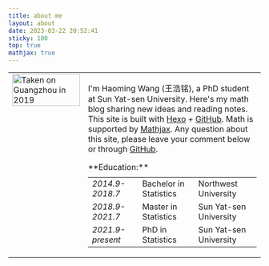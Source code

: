 ```yaml
---
title: about me
layout: about
date: 2023-03-22 20:52:41
sticky: 100
top: true
mathjax: true
---
```




<table style="width: 100%; border-collapse: collapse; border: none;">
  <tr>
    <td style="width: 30%; vertical-align: top; border: none;">
      <img src="photo.jpg" alt="Taken on Guangzhou in 2019" style="width: 100%;" />
    </td>
    <td style="width: 70%; vertical-align: top; border: none;">
      <p>I'm Haoming Wang (<span style="font-family: 楷体_GB2312;">王浩铭</span>), a PhD student at Sun Yat-sen University. Here's my math blog sharing new ideas and reading notes. This site is built with <a href="https://hexo.io/">Hexo</a> + <a href="https://github.com/">GitHub</a>. Math is supported by <a href="https://www.mathjax.org/">Mathjax</a>.
      Any question about this site, please leave your comment below or through <a href="https://github.com/blueairM">GitHub</a>.</p>
      **Education:**
      <table style="width: 100%; border-collapse: collapse; border: none; margin-top: 10px;">
        <tr>
          <td style="border: none;"><em>2014.9-2018.7</em></td>
          <td style="border: none;">Bachelor in Statistics</td>
          <td style="border: none;">Northwest University</td>
        </tr>
        <tr>
          <td style="border: none;"><em>2018.9-2021.7</em></td>
          <td style="border: none;">Master in Statistics</td>
          <td style="border: none;">Sun Yat-sen University</td>
        </tr>
        <tr>
          <td style="border: none;"><em>2021.9-present</em></td>
          <td style="border: none;">PhD in Statistics</td>
          <td style="border: none;">Sun Yat-sen University</td>
        </tr>
      </table>
    </td>
  </tr>
</table>


